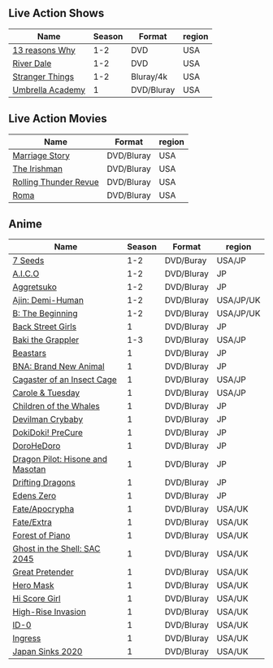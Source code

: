 ## Live Action Shows
| Name | Season | Format | region |
|-----------	|------------  | -------------| ---------|
| [13 reasons Why ](https://www.imdb.com/title/tt1837492)| 1-2 | DVD | USA |
| [River Dale](https://www.imdb.com/title/tt4574334)| 1-2 | DVD | USA |
| [Stranger Things](https://www.imdb.com/title/tt4574334)| 1-2 | Bluray/4k | USA |
| [Umbrella Academy](https://www.imdb.com/title/tt1312171) | 1 | DVD/Bluray | USA |
 
## Live Action Movies
| Name | Format | region |
|-----------	|-------------------------| ---------|
| [Marriage Story](https://www.imdb.com/title/tt7653254)| DVD/Bluray | USA |
| [The Irishman](https://www.imdb.com/title/tt1302006)| DVD/Bluray | USA |
| [Rolling Thunder Revue](https://www.imdb.com/title/tt9577852)| DVD/Bluray | USA |
| [Roma](https://www.imdb.com/title/tt6155172)| DVD/Bluray | USA |

## Anime
| Name | Season | Format | region |
|-----------	|------------  | -------------| ---------|
| [7 Seeds ](https://www.imdb.com/title/tt9348718)                         | 1-2 | DVD/Buray | USA/JP |
| [A.I.C.O](https://www.imdb.com/title/tt8116380)                          | 1-2 | DVD/Bluray | JP |
| [Aggretsuko](https://www.imdb.com/title/tt8019444)                       | 1-2 | DVD/Bluray | JP |
| [Ajin: Demi-Human](https://www.imdb.com/title/tt5537534)                 | 1-2 | DVD/Bluray | USA/JP/UK |
| [B: The Beginning](https://www.imdb.com/title/tt7944664)                 | 1-2 | DVD/Bluray | USA/JP/UK |
| [Back Street Girls](https://www.imdb.com/title/tt8693818)                | 1 | DVD/Bluray | JP |
| [Baki the Grappler](https://www.imdb.com/title/tt6357658)                | 1-3 | DVD/Bluray | USA/JP |
| [Beastars](https://www.imdb.com/title/tt11043632)                         | 1 | DVD/Bluray | JP |
| [BNA: Brand New Animal](https://www.imdb.com/title/tt1312171)            | 1 | DVD/Bluray | JP |
| [Cagaster of an Insect Cage](https://www.imdb.com/title/tt1312171)       | 1 | DVD/Bluray | USA/JP |
| [Carole & Tuesday](https://www.imdb.com/title/tt1312171)                 | 1 | DVD/Bluray | USA/JP |
| [Children of the Whales](https://www.imdb.com/title/tt1312171)           | 1 | DVD/Bluray | JP |
| [Devilman Crybaby](https://www.imdb.com/title/tt1312171)                 | 1 | DVD/Bluray | JP |
| [DokiDoki! PreCure](https://www.imdb.com/title/tt1312171)                | 1 | DVD/Bluray | JP |
| [DoroHeDoro](https://www.imdb.com/title/tt1312171)                       | 1 | DVD/Bluray | JP |
| [Dragon Pilot: Hisone and Masotan](https://www.imdb.com/title/tt1312171) | 1 | DVD/Bluray | JP |
| [Drifting Dragons](https://www.imdb.com/title/tt1312171)                 | 1 | DVD/Bluray | JP |
| [Edens Zero](https://www.imdb.com/title/tt1312171)                       | 1 | DVD/Bluray | JP |
| [Fate/Apocrypha](https://www.imdb.com/title/tt1312171)                   | 1 | DVD/Bluray | USA/UK |
| [Fate/Extra](https://www.imdb.com/title/tt1312171)                       | 1 | DVD/Bluray | USA/UK |
| [Forest of Piano](https://www.imdb.com/title/tt1312171)                  | 1 | DVD/Bluray | USA/UK |
| [Ghost in the Shell: SAC 2045](https://www.imdb.com/title/tt1312171)     | 1 | DVD/Bluray | USA/UK |
| [Great Pretender](https://www.imdb.com/title/tt1312171)                  | 1 | DVD/Bluray | USA/UK |
| [Hero Mask](https://www.imdb.com/title/tt1312171)                        | 1 | DVD/Bluray | USA/UK |
| [Hi Score Girl](https://www.imdb.com/title/tt1312171)                    | 1 | DVD/Bluray | USA/UK |
| [High-Rise Invasion](https://www.imdb.com/title/tt1312171)               | 1 | DVD/Bluray | USA/UK |
| [ID-0](https://www.imdb.com/title/tt1312171)                             | 1 | DVD/Bluray | USA/UK |
| [Ingress](https://www.imdb.com/title/tt1312171)                          | 1 | DVD/Bluray | USA/UK |
| [Japan Sinks 2020](https://www.imdb.com/title/tt1312171)                 | 1 | DVD/Bluray | USA/UK |
